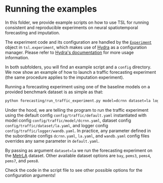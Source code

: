 # Running the examples

In this folder, we provide example scripts on how to use TSL for running
consistent and reproducible experiments on neural spatiotemporal forecasting
and imputation.

The experiment code and its configuration are handled by the [`Experiment`](https://torch-spatiotemporal.readthedocs.io/en/latest/modules/experiment.html)
object in `tsl.experiment`, which makes use of [Hydra](https://hydra.cc/) as a
configuration manager. Please refer to [Hydra's documentation](https://hydra.cc/docs/intro/)
for more usage information.

In both subfolders, you will find an example script and a `config` directory.
We now show an example of how to launch a traffic forecasting experiment (the
same procedure applies to the imputation experiment).

Running a forecasting experiment using one of the baseline models on a provided
benchmark dataset is as simple as that:

```bash
python forecasting/run_traffic_experiment.py model=dcrnn dataset=la logger=wandb
```

Under the hood, we are telling the program to run the traffic experiment using
the default config `config/traffic/default.yaml` instantiated with model config
`config/traffic/model/dcrnn.yaml`, dataset config `config/traffic/dataset/la.yaml`,
and logger config `config/traffic/logger/wandb.yaml`. In practice, any parameter
defined in the subordinate configs `dcrnn.yaml`, `la.yaml`, and `wandb.yaml`
config files overrides any same parameter in `default.yaml`.

By passing as argument `dataset=la` we run the forecasting
experiment on the [MetrLA](https://torch-spatiotemporal.readthedocs.io/en/latest/modules/datasets_in_tsl.html#tsl.datasets.MetrLA)
dataset. Other available dataset options are `bay`, `pems3`, `pems4`, `pems7`,
and `pems8`.

Check the code in the script file to see other possible options for the
configuration arguments!
